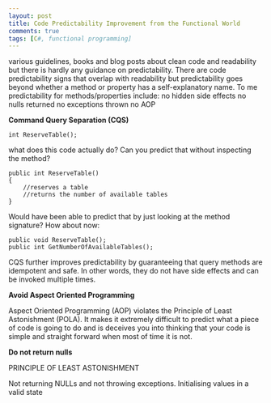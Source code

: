 ```yaml
---
layout: post
title: Code Predictability Improvement from the Functional World
comments: true
tags: [C#, functional programming]
---
```

various guidelines, books and blog posts about clean code and readability but there is hardly any guidance on predictability. There are code predictability signs that overlap with readability but predictability goes beyond whether a method or property has a self-explanatory name. To me predictability for methods/properties include:
no hidden side effects
no nulls returned
no exceptions thrown
no AOP

**Command Query Separation (CQS)**

    int ReserveTable();

what does this code actually do? Can you predict that without inspecting the method?

    public int ReserveTable()
    {
    	//reserves a table
    	//returns the number of available tables
    }

Would have been able to predict that by just looking at the method signature? How about now:

    public void ReserveTable();
    public int GetNumberOfAvailableTables();

CQS further improves predictability by guaranteeing that query methods are idempotent and safe. In other words, they do not have side effects and can be invoked multiple times.

**Avoid Aspect Oriented Programming**

Aspect Oriented Programming (AOP) violates the Principle of Least Astonishment (POLA). It makes it extremely difficult to predict what a piece of code is going to do and is deceives you into thinking that your code is simple and straight forward when most of time it is not.

**Do not return nulls**

 
PRINCIPLE OF LEAST ASTONISHMENT

Not returning NULLs and not throwing exceptions.
Initialising values in a valid state